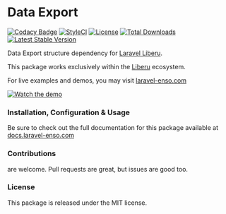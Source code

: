 # Data Export

[![Codacy Badge](https://app.codacy.com/project/badge/Grade/fae89f0edfc2495589062279e8233f76)](https://www.codacy.com/gh/laravel-enso/data-export?utm_source=github.com&amp;utm_medium=referral&amp;utm_content=laravel-enso/data-export&amp;utm_campaign=Badge_Grade) 
[![StyleCI](https://github.styleci.io/repos/148101651/shield?branch=master)](https://github.styleci.io/repos/148101651)
[![License](https://poser.pugx.org/laravel-enso/data-export/license)](https://packagist.org/packages/laravel-enso/data-export)
[![Total Downloads](https://poser.pugx.org/laravel-enso/data-export/downloads)](https://packagist.org/packages/laravel-enso/data-export)
[![Latest Stable Version](https://poser.pugx.org/laravel-enso/data-export/version)](https://packagist.org/packages/laravel-enso/data-export)

Data Export structure dependency for [Laravel Liberu](https://github.com/laravel-enso/Liberu).

This package works exclusively within the [Liberu](https://github.com/laravel-enso/Liberu) ecosystem.

For live examples and demos, you may visit [laravel-enso.com](https://www.laravel-enso.com)

[![Watch the demo](https://laravel-enso.github.io/data-export/screenshots/bulma_001_thumb.png)](https://laravel-enso.github.io/data-export/screenshots/bulma_001.png)

### Installation, Configuration & Usage

Be sure to check out the full documentation for this package available at [docs.laravel-enso.com](https://docs.laravel-enso.com/backend/data-export.html)

### Contributions

are welcome. Pull requests are great, but issues are good too.

### License

This package is released under the MIT license.
